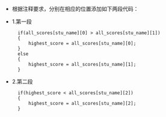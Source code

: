 - 根据注释要求，分别在相应的位置添加如下两段代码：
- 1.第一段

        if(all_scores[stu_name][0] > all_scores[stu_name][1])
        {
            highest_score = all_scores[stu_name][0];
        }
        else
        {
            highest_score = all_scores[stu_name][1];
        }

- 2.第二段

        if(highest_score < all_scores[stu_name][2])
        {
            highest_score = all_scores[stu_name][2];
        }